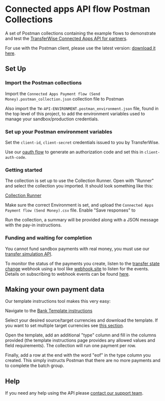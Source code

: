 # Connected apps API flow Postman Collections

A set of Postman collections containing the example flows to demonstrate and test the [TransferWise Connected Apps API for partners](https://transferwise.github.io/api-docs-partners/#transferwise-api-connected-applications).

For use with the Postman client, please use the latest version: [download it here](https://www.getpostman.com/).

## Set Up

### Import the Postman collections

Import the `Connected Apps Payment flow (Send Money).postman_collection.json` collection file to Postman

Also import the `TW-API-ENVIRONMENT.postman_environment.json` file, found in the top level of this project, to add the environment variables used to manage your sandbox/production credentials. 

### Set up your Postman environment variables

Set the `client-id`, `client-secret` credentials issued to you by TransferWise.

Use our [oauth flow](https://transferwise.github.io/api-docs-partners/#connected-apps-integration-guide-user-authorization) to generate an authorization code and set this in `client-auth-code`.

### Getting started

The collection is set up to use the Collection Runner. Open with "Runner" and select the collection you imported. It should look something like this:

[Collection Runner](.collection_runner_screenshot.png)

Make sure the correct Environment is set, and upload the `Connected Apps Payment flow (Send Money).csv` file. Enable "Save responses" to 

Run the collection, a summary will be provided along with a JSON message with the pay-in instructions.

### Funding and waiting for completion

You cannot fund sandbox payments with real money, you must use our [transfer simulation API](https://transferwise.github.io/api-docs-partners/#simulation-simulate-transfer-processing). 
 
To monitor the status of the payments you create, listen to the [transfer state change](https://transferwise.github.io/api-docs-partners/#webhook-events-transfer-status-change-event) webhook using a tool like [webhook.site](https://webhook.site/) to listen for the events. Details on subscribing to webhook events can be found [here](https://transferwise.github.io/api-docs-partners/#application-webhooks).

## Making your own payment data

Our template instructions tool makes this very easy:

Navigate to the [Bank Template instructions](https://transferwise.com/template-instructions/templates/bank-template)

Select your desired source/target currencies and download the template. If you want to set multiple target currencies see [this section](https://transferwise.com/template-instructions/templates/bank-template#multiple-currencies).

Open the template, add an additional "type" column and fill in the columns provided (the template instructions page provides any allowed values and field requirements). The collection will run one payment per row.

Finally, add a row at the end with the word "eof" in the type column you created. This simply instructs Postman that there are no more payments and to complete the batch group.

## Help

If you need any help using the API please [contact our support team](mailto:api@transferwise.com).
